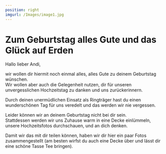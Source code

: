 ```yaml
---
position: right
imgurl: /Images/image1.jpg
---
```


# Zum Geburtstag alles Gute und das Gl&uuml;ck auf Erden

Hallo lieber Andi,  
  
wir wollen dir hiermit noch einmal alles, alles Gute zu deinem Geburtstag w&uuml;nschen.  
Wir wollen aber auch die Gelegenheit nutzen, dir f&uuml;r unseren unvergesslichen Hochzeitstag zu danken und uns zur&uuml;ckerinnern.  
  
Durch deinen unerm&uuml;dlichen Einsatz als Ringtr&auml;ger hast du einen wundersch&ouml;nen Tag f&uuml;r uns veredelt und das werden wir nie vergessen.  
  
Leider k&ouml;nnen wir an deinem Geburtstag nicht bei dir sein.  
Stattdessen werden wir uns Zuhause warm in eine Decke einl&uuml;mmeln, unsere Hochzeitsfotos durchschauen, und an dich denken.  
  
  
Damit wir das mit dir teilen k&ouml;nnen, haben wir dir hier ein paar Fotos zusammengestellt (am besten wirfst du auch eine Decke &uuml;ber und l&auml;sst dir eine sch&ouml;ne Tasse Tee bringen).  



  









